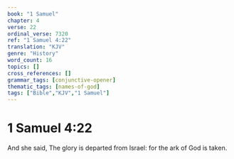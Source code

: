 ```yaml
---
book: "1 Samuel"
chapter: 4
verse: 22
ordinal_verse: 7320
ref: "1 Samuel 4:22"
translation: "KJV"
genre: "History"
word_count: 16
topics: []
cross_references: []
grammar_tags: [conjunctive-opener]
thematic_tags: [names-of-god]
tags: ["Bible","KJV","1 Samuel"]
---
```


# 1 Samuel 4:22

And she said, The glory is departed from Israel: for the ark of God is taken.
